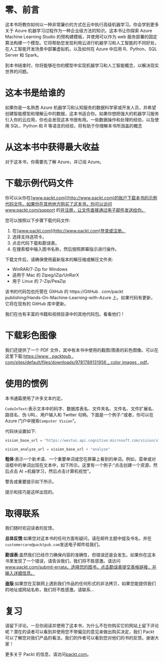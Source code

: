     

# 零、前言

这本书将教你如何以一种非常廉价的方式在云中执行高级机器学习。你会学到更多关于 Azure 机器学习过程作为一种企业级方法的知识。这本书让你探索 Azure Machine Learning Studio 的预构建模板，并使用可以作为 web 服务部署的固定算法构建一个模型。它将帮助您发现利用云进行机器学习和人工智能的不同好处，在人工智能开发场景中部署虚拟机，以及如何在 Azure 中应用 R、Python、SQL Server 和 Spark。

到本书结束时，你将能够在你的模型中实现机器学习和人工智能概念，以解决现实世界的问题。

# 这本书是给谁的

如果你是一名熟悉 Azure 机器学习和认知服务的数据科学家或开发人员，并希望创建智能模型和理解云中的数据，这本书适合你。如果你想把强大的机器学习服务引入你的云应用，你也会发现这本书很有用。一些数据操作和处理的经验，以及使用 SQL、Python 和 R 等语言的经验，将有助于你理解本书所涵盖的概念

# 从这本书中获得最大收益

对于这本书，你需要先了解 Azure，并订阅 Azure。

# 下载示例代码文件

你可以从你在[www.packt.com](http://www.packt.com)的账户下载本书的示例代码文件。如果你在其他地方购买了这本书，你可以访问 www.packt.com/support 的[并注册，让文件直接通过电子邮件发送给你。](http://www.packt.com/support)

您可以按照以下步骤下载代码文件:

1.  在[www.packt.com](http://www.packt.com)登录或注册。
2.  选择支持选项卡。
3.  点击代码下载和勘误表。
4.  在搜索框中输入图书名称，然后按照屏幕指示进行操作。

下载文件后，请确保使用最新版本的解压缩或解压文件夹:

*   WinRAR/7-Zip for Windows
*   适用于 Mac 的 Zipeg/iZip/UnRarX
*   用于 Linux 的 7-Zip/PeaZip

该书的代码包也托管在 GitHub 的 https://GitHub . com/packt publishing/Hands-On-Machine-Learning-with-Azure 上。如果代码有更新，它将在现有的 GitHub 库中更新。

我们在也有丰富的书籍和视频目录中的其他代码包。看看他们！

# 下载彩色图像

我们还提供了一个 PDF 文件，其中有本书中使用的截图/图表的彩色图像。可以在这里下载:[https://www . packtpub . com/sites/default/files/downloads/9781789131956 _ color images . pdf](_ColorImages.pdf)。

# 使用的惯例

本书通篇使用了许多文本约定。

`CodeInText`:表示文本中的码字、数据库表名、文件夹名、文件名、文件扩展名、路径名、伪 URL、用户输入和 Twitter 句柄。下面是一个例子:“或者，你可以在 Azure 门户中搜索`Computer Vision`”。

代码块设置如下:

```py
vision_base_url = "https://westus.api.cognitive.microsoft.com/vision/v1.0/"

vision_analyze_url = vision_base_url + "analyze"
```

**粗体**:表示一个新术语、一个重要单词或您在屏幕上看到的单词。例如，菜单或对话框中的单词出现在文本中，如下所示。这里有一个例子:“点击创建一个资源，然后点击 AI +机器学习，然后点击计算机视觉”。

警告或重要提示如下所示。

提示和技巧是这样出现的。

# 取得联系

我们随时欢迎读者的反馈。

**总体反馈**:如果您对这本书的任何方面有疑问，请在邮件主题中提及书名，并在`customercare@packtpub.com`发送电子邮件给我们。

**勘误表**:虽然我们已经尽力确保内容的准确性，但错误还是会发生。如果你在这本书里发现了一个错误，请告诉我们，我们将不胜感激。请访问 www.packt.com/submit-errata，选择您的图书，点击勘误表提交表格链接，并输入详细信息。

**盗版**:如果您在互联网上遇到我们作品的任何形式的非法拷贝，如果您能提供我们的地址或网站名称，我们将不胜感激。请联系...

# 复习

请留下评论。一旦你阅读并使用了这本书，为什么不在你购买它的网站上留下评论呢？潜在的读者可以看到并使用您不带偏见的意见来做出购买决定，我们 Packt 可以了解您对我们产品的看法，我们的作者可以看到您对他们的书的反馈。谢谢大家！

更多关于 Packt 的信息，请访问[packt.com](http://www.packt.com/)。